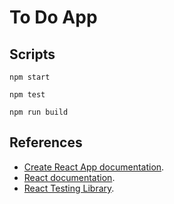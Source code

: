 # To Do App 

## Scripts
`npm start` 

`npm test` 

`npm run build` 


## References

- [Create React App documentation](https://facebook.github.io/create-react-app/docs/getting-started).
- [React documentation](https://reactjs.org/).
- [React Testing Library](https://testing-library.com/docs/react-testing-library/cheatsheet).